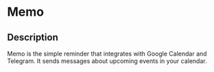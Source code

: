 # Memo

## Description

Memo is the simple reminder that integrates with Google Calendar and Telegram. It sends messages about upcoming events in your calendar.
